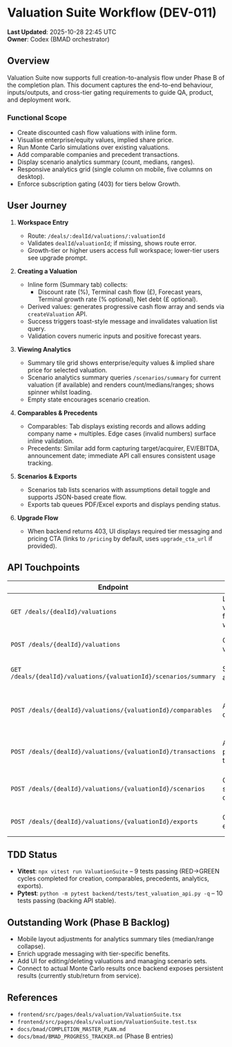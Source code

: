 # Valuation Suite Workflow (DEV-011)

**Last Updated**: 2025-10-28 22:45 UTC  
**Owner**: Codex (BMAD orchestrator)

## Overview

Valuation Suite now supports full creation-to-analysis flow under Phase B of the completion plan. This document captures the end-to-end behaviour, inputs/outputs, and cross-tier gating requirements to guide QA, product, and deployment work.

### Functional Scope
- Create discounted cash flow valuations with inline form.
- Visualise enterprise/equity values, implied share price.
- Run Monte Carlo simulations over existing valuations.
- Add comparable companies and precedent transactions.
- Display scenario analytics summary (count, medians, ranges).
- Responsive analytics grid (single column on mobile, five columns on desktop).
- Enforce subscription gating (403) for tiers below Growth.

## User Journey

1. **Workspace Entry**
   - Route: `/deals/:dealId/valuations/:valuationId`
   - Validates `dealId`/`valuationId`; if missing, shows route error.
   - Growth-tier or higher users access full workspace; lower-tier users see upgrade prompt.

2. **Creating a Valuation**
   - Inline form (Summary tab) collects:
     - Discount rate (%), Terminal cash flow (£), Forecast years, Terminal growth rate (% optional), Net debt (£ optional).
   - Derived values: generates progressive cash flow array and sends via `createValuation` API.
   - Success triggers toast-style message and invalidates valuation list query.
   - Validation covers numeric inputs and positive forecast years.

3. **Viewing Analytics**
   - Summary tile grid shows enterprise/equity values & implied share price for selected valuation.
   - Scenario analytics summary queries `/scenarios/summary` for current valuation (if available) and renders count/medians/ranges; shows spinner whilst loading.
   - Empty state encourages scenario creation.

4. **Comparables & Precedents**
   - Comparables: Tab displays existing records and allows adding company name + multiples. Edge cases (invalid numbers) surface inline validation.
   - Precedents: Similar add form capturing target/acquirer, EV/EBITDA, announcement date; immediate API call ensures consistent usage tracking.

5. **Scenarios & Exports**
   - Scenarios tab lists scenarios with assumptions detail toggle and supports JSON-based create flow.
   - Exports tab queues PDF/Excel exports and displays pending status.

6. **Upgrade Flow**
   - When backend returns 403, UI displays required tier messaging and pricing CTA (links to `/pricing` by default, uses `upgrade_cta_url` if provided).

## API Touchpoints

| Endpoint | Purpose | Notes |
| --- | --- | --- |
| `GET /deals/{dealId}/valuations` | Load valuations for workspace | Invalidate after creation. |
| `POST /deals/{dealId}/valuations` | Create valuation | Accepts derived cash flow array. |
| `GET /deals/{dealId}/valuations/{valuationId}/scenarios/summary` | Scenario analytics | Optional call; guarded if no scenarios. |
| `POST /deals/{dealId}/valuations/{valuationId}/comparables` | Add comparable | Form uses company name + multiples + notes. |
| `POST /deals/{dealId}/valuations/{valuationId}/transactions` | Add precedent transaction | Captures EV/EBITDA, announcement date. |
| `POST /deals/{dealId}/valuations/{valuationId}/scenarios` | Create scenario overrides | Supports JSON assumptions input. |
| `POST /deals/{dealId}/valuations/{valuationId}/exports` | Queue export | Validates export type/format. |

## TDD Status

- **Vitest**: `npx vitest run ValuationSuite` – 9 tests passing (RED→GREEN cycles completed for creation, comparables, precedents, analytics, exports).
- **Pytest**: `python -m pytest backend/tests/test_valuation_api.py -q` – 10 tests passing (backing API stable).

## Outstanding Work (Phase B Backlog)
- Mobile layout adjustments for analytics summary tiles (median/range collapse).
- Enrich upgrade messaging with tier-specific benefits.
- Add UI for editing/deleting valuations and managing scenario sets.
- Connect to actual Monte Carlo results once backend exposes persistent results (currently stub/return from service).

## References
- `frontend/src/pages/deals/valuation/ValuationSuite.tsx`
- `frontend/src/pages/deals/valuation/ValuationSuite.test.tsx`
- `docs/bmad/COMPLETION_MASTER_PLAN.md`
- `docs/bmad/BMAD_PROGRESS_TRACKER.md` (Phase B entries)

